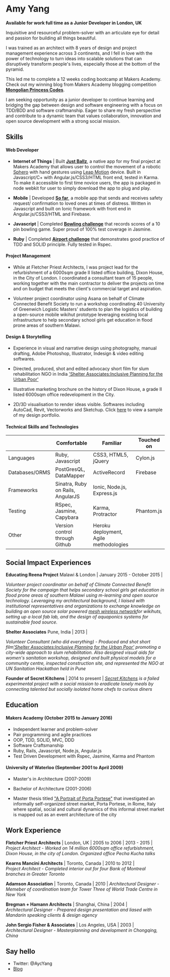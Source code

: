 Amy Yang
===========

**Available for work full time as a Junior Developer in London, UK**

Inquisitive and resourceful problem-solver with an articulate eye for detail and passion for building all things beautiful.  

I was trained as an architect with 8 years of design and project management experience across 3 continents, and I fell in love with the power of technology to turn ideas into scalable solutions that can disruptively transform people's lives, especially those at the bottom of the pyramid.

This led me to complete a 12 weeks coding bootcamp at Makers Academy. Check out my winning blog from Makers Academy blogging competition [**Mongolian Princess Codes**](http://www.mongolianprincess.net).

I am seeking opportunity as a junior developer to continue learning and bridging the gap between design and software engineering with a focus on TDD/BDD and software craftmanship.  Eager to share my fresh perspective and contribute to a dynamic team that values collaboration, innovation and open source development with a strong social mission.

Skills
------

#### Web Developer

- **Internet of Things** | Built [**Just Ballz**](https://github.com/mongolianprincess/just_ballz), a native app for my final project at Makers Academy that allows user to control the movement of a robotic [Sphero](http://www.sphero.com/) with hand gestures using [Leap Motion](https://www.leapmotion.com/) device.  Built in Javascript/C+ with Angular.js/CSS3/HTML front end, tested in Karma. To make it accessible to first time novice users, the app is packaged in node webkit for user to simply download the app to plug and play.  

- **Mobile** | Developed [**So far**](https://github.com/mongolianprincess/soSafe), a mobile app that sends and receives safety request/ confirmation to loved ones at times of distress. Written in Javascript and built on Ionic framework with front end in Angular.js/CSS3/HTML and Firebase.

- **Javascript** | Completed [**Bowling challenge**](https://github.com/mongolianprincess/bowling-challenge) that records scores of a 10 pin bowling game. Super proud of 100% test coverage in Jasmine.

- **Ruby** | Completed [**Airport challenge**](https://github.com/mongolianprincess/airport_challenge) that demonstrates good practice of TDD and SOLID principle. Fully tested in Rspec.

#### Project Management

- While at Fletcher Priest Architects, I was project lead for the refurbishment of a 6000sqm grade II listed office building, Dixon House, in the City of London. I coordinated a consultant team of 15 people, working together with the main contractor to deliver the projects on time and on budget that meets the client's commercial target and aspiration.

- Volunteer project coordinator using Asana on behalf of Climate Connected Benefit Society to run a workshop coordinating 40 University of Greenwich Logistic Masters' students to plan the logistics of building a open-source mobile wikihut prototype leveraging existing local infrastructure to help secondary school girls get education in flood prone areas of southern Malawi.

#### Design & Storytelling

- Experience in visual and narrative design using photography, manual drafting, Adobe Photoshop, Illustrator, Indesign & video editing softwares.  

- Directed, produced, shot and edited advocacy short film for slum rehabilitation NGO in India ['Shelter Associates:Inclusive Planning for the Urban Poor'](http://shelter-associates.org/shelter-associates-inclusive-planning-urban-poor-1)

- Illustrative marketing brochure on the history of Dixon House, a grade II listed 6000sqm office redevelopment in the City.

- 2D/3D visualisation to render ideas visible.  Softwares including AutoCad, Revit, Vectorworks and Sketchup. Click [here](https://drive.google.com/file/d/0B2-rMJ4iqdtfVjlGZlhyOXowdHc/view?usp=sharing) to view a sample of my design portfolio.

#### Technical Skills and Technologies

| |Comfortable|Familiar|Touched on|
|---------|----------------|-------------------|------------------------------|
|Languages|Ruby, Javascript|CSS3, HTML5, jQuery|Cylon.js|
|Databases/ORMS|PostGresQL, DataMapper|ActiveRecord|Firebase|                 |
|Frameworks|Sinatra, Ruby on Rails, AngularJS|Ionic, Node.js, Express.js|                       |
|Testing|RSpec, Jasmine, Capybara|Karma, Protractor|Phantom.js|
|Other|Version control through Github|Heroku deployment, Agile methodologies| |

Social Impact Experiences
-----------------

**Educating Reena Project** Malawi & London | January 2015 - October 2015 |

*Volunteer project coordinator on behalf of Climate Connected Benefit Society for the campaign that helps secondary school girls get education in flood prone areas of southern Malawi using m-learning and open source technology. Leveraging my architectural background, I liaised with institutional representatives and organizations to exchange knowledge on building an open source solar powered [mesh wireless network](http://servalproject.org)for wikihuts, setting up a local fab lab, and the design of aquaponics systems for sustainable food source.*

**Shelter Associates** Pune, India | 2013 |

*Volunteer Consultant (who did everything) - Produced and shot short film['Shelter Associates:Inclusive Planning for the Urban Poor'](http://shelter-associates.org/shelter-associates-inclusive-planning-urban-poor-1) promoting a city-wide approach to slum rehabilitation.  Also designed visual aids for women's sanitation workshop, designed and built physical models for a community centre, inspected construction site, and represented the NGO at UN Sanitation Hackathon held in Pune*

**Founder of Secret Kitchens** | 2014 to present |
*[Secret Kitchens](http://secretkitchens.strikingly.com/) is a failed experimental project with a social mission to eradicate lonely meals by connecting talented but socially isolated home chefs to curious diners*   

Education
---------

#### Makers Academy (October 2015 to January 2016)

- Independent learner and problem-solver
- Pair programming and agile practices
- OOP, TDD, SOLID, MVC, DDD
- Software Craftsmanship
- Ruby, Rails, Javascript, Node.js, Angular.js
- Test Driven Development with Rspec, Jasmine, Karma and Phantom

#### University of Waterloo (September 2001 to April 2009)

- Master's in Architecture (2007-2009)
- Bachelor of Architecture (2001-2006)

- Master thesis titled ["A Portrait of Porta Portese"](https://uwspace.uwaterloo.ca/handle/10012/4361?show=full) that investigated an informally self-organized street market, Porta Portese, in Rome, Italy where spatial, social and cultural dynamics of this informal street market is mapped out as an event architecture of the city

Work Experience
----------------

**Fletcher Priest Architects** | London, UK | 2005 to 2006 | 2013 - 2015 |    
*Project Architect - Worked on 14 million 6000sqm office refurbishment, Dixon House, in the city of London. Organized office Pecha Kucha talks*

**Kearns Mancini Architects** | Toronto, Canada | 2010 to 2012 |   
*Project Architect - Completed interior out for four Bank of Montreal branches in Greater Toronto*  

**Adamson Association** | Toronto, Canada | 2010 |
*Architectural Designer - Memeber of coordination team for Tower Three of World Trade Centre in New York*

**Bregman + Hamann Architects** | Shanghai, China | 2004 |   
*Architectural Designer - Prepared design presentation and liased with Mandarin speaking clients & design agency*

**John Sergio Fisher & Associates** | Los Angeles, USA | 2003 |   
*Architectural Designer - Masterplanning and development in Chongqing, China*


Say hello
----------
- Twitter: @AycYang
- [Blog](www.mongolianprincess.net)
